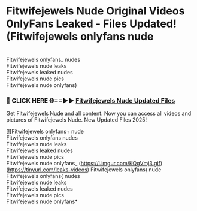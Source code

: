 # Fitwifejewels Nude Original Videos 0nlyFans Leaked - Files Updated! (Fitwifejewels onlyfans nude<br>
<br>
Fitwifejewels onlyfans_ nudes<br>
Fitwifejewels nude leaks<br>
Fitwifejewels leaked nudes<br>
Fitwifejewels nude pics<br>
Fitwifejewels nude onlyfans)

<h3>🔴 CLICK HERE 🌐==►► <a href="https://tinyurl.com/leaks-videos" rel="nofollow">Fitwifejewels Nude Updated Files</a></h3>

Get Fitwifejewels Nude and all content. Now you can access all videos and pictures of Fitwifejewels Nude. New Updated Files 2025!

[![Fitwifejewels onlyfans+ nude<br>
Fitwifejewels onlyfans nudes<br>
Fitwifejewels nude leaks<br>
Fitwifejewels leaked nudes<br>
Fitwifejewels nude pics<br>
Fitwifejewels nude onlyfans_
(https://i.imgur.com/KQgVmj3.gif)(https://tinyurl.com/leaks-videos)
Fitwifejewels onlyfans) nude<br>
Fitwifejewels onlyfans{ nudes<br>
Fitwifejewels nude leaks<br>
Fitwifejewels leaked nudes<br>
Fitwifejewels nude pics<br>
Fitwifejewels nude onlyfans*